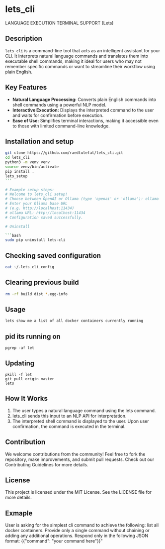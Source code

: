 # lets_cli

LANGUAGE EXECUTION TERMINAL SUPPORT (Lets)

## Description

`lets_cli` is a command-line tool that acts as an intelligent assistant for your CLI. It interprets natural language commands and translates them into executable shell commands, making it ideal for users who may not remember specific commands or want to streamline their workflow using plain English.

## Key Features

- **Natural Language Processing:** Converts plain English commands into shell commands using a powerful NLP model.
- **Interactive Execution:** Displays the interpreted command to the user and waits for confirmation before execution.
- **Ease of Use:** Simplifies terminal interactions, making it accessible even to those with limited command-line knowledge.

## Installation and setup

````bash
git clone https://github.com/raedtulefat/lets_cli.git
cd lets_cli
python3 -m venv venv
source venv/bin/activate
pip install .
lets_setup
```

# Example setup steps:
# Welcome to lets_cli setup!
# Choose between OpenAI or Ollama (type 'openai' or 'ollama'): ollama
# Enter your Ollama base URL
# (e.g. http://localhost:11434)
# ollama URL: http://localhost:11434
# Configuration saved successfully.

# Uninstall

```bash
sudo pip uninstall lets-cli
````

## Checking saved configuration

```bash
cat ~/.lets_cli_config
```

## Clearing previous build

```bash
rm -rf build dist *.egg-info
```

## Usage

```bash
lets show me a list of all docker containers currently running
```

## pid its running on

```
pgrep -af let
```

## Updating

```
pkill -f let
git pull origin master
lets
```

## How It Works

1. The user types a natural language command using the lets command.
2. lets_cli sends this input to an NLP API for interpretation.
3. The interpreted shell command is displayed to the user.
   Upon user confirmation, the command is executed in the terminal.

## Contribution

We welcome contributions from the community! Feel free to fork the repository, make improvements, and submit pull requests. Check out our Contributing Guidelines for more details.

## License

This project is licensed under the MIT License. See the LICENSE file for more details.

## Exmaple

User is asking for the simplest cli command to achieve the following: list all docker containers. Provide only a single command without chaining or adding any additional operations. Respond only in the following JSON format: {{\"command\": \"your command here\"}}"

